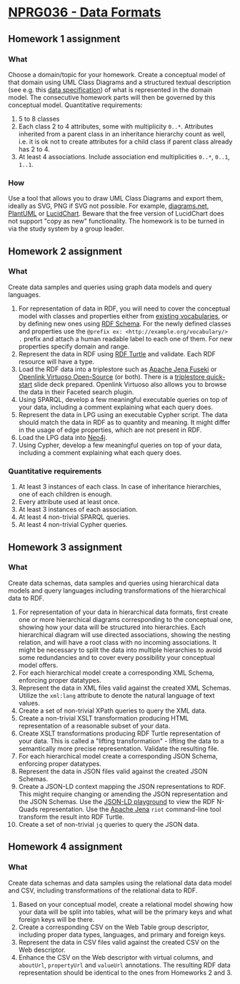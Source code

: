 # [NPRG036 - Data Formats](https://jakub.klímek.com/nprg036.html)
## Homework 1 assignment
### What 
Choose a domain/topic for your homework. Create a conceptual model of that domain using UML Class Diagrams and a structured textual description (see e.g. this [data specification](https://ofn.gov.cz/%C3%BA%C5%99edn%C3%AD-desky/2021-07-20/)) of what is represented in the domain model. The consecutive homework parts will then be governed by this conceptual model. Quantitative requirements:
1. 5 to 8 classes
2. Each class 2 to 4 attributes, some with multiplicity `0..*`. Attributes inherited from a parent class in an inheritance hierarchy count as well, i.e. it is ok not to create attributes for a child class if parent class already has 2 to 4.
3. At least 4 associations. Include association end multiplicities `0..*`, `0..1`, `1..1`.
### How 
Use a tool that allows you to draw UML Class Diagrams and export them, ideally as SVG, PNG if SVG not possible. For example, [diagrams.net](https://www.diagrams.net/), [PlantUML](https://plantuml.com/) or [LucidChart](https://www.lucidchart.com/pages/). Beware that the free version of LucidChart does not support "copy as new" functionality. The homework is to be turned in via the study system by a group leader.

## Homework 2 assignment
### What 
Create data samples and queries using graph data models and query languages.
1. For representation of data in RDF, you will need to cover the conceptual model with classes and properties either from [existing vocabularies](https://lov.linkeddata.es/dataset/lov/), or by defining new ones using [RDF Schema](https://docs.google.com/presentation/d/1SwDgvaTJvUBY_5_EOG3V_ajJsIZadzFNNnJgYqa1Qcw/edit#slide=id.gba51ba2639_1_671). For the newly defined classes and properties use the `@prefix ex: <http://example.org/vocabulary/> .` prefix and attach a human readable label to each one of them. For new properties specify domain and range.
2. Represent the data in RDF using [RDF Turtle](https://www.w3.org/TR/turtle/) and validate. Each RDF resource will have a type.
3. Load the RDF data into a triplestore such as [Apache Jena Fuseki](https://jena.apache.org/documentation/fuseki2/) or [Openlink Virtuoso Open-Source](http://vos.openlinksw.com/owiki/wiki/VOS/VOSDownload) (or both). There is a [triplestore quick-start](https://docs.google.com/presentation/d/1Me_9PDk9HlSFSry2bC_XamVQpheNpJRsqI5PhhrQXhw) slide deck prepared. Openlink Virtuoso also allows you to browse the data in their Faceted search plugin.
4. Using SPARQL, develop a few meaningful executable queries on top of your data, including a comment explaining what each query does.
5. Represent the data in LPG using an executable Cypher script. The data should match the data in RDF as to quantity and meaning. It might differ in the usage of edge properties, which are not present in RDF.
6. Load the LPG data into [Neo4j](https://neo4j.com/download/).
7. Using Cypher, develop a few meaningful queries on top of your data, including a comment explaining what each query does.
### Quantitative requirements 
1. At least 3 instances of each class. In case of inheritance hierarchies, one of each children is enough.
2. Every attribute used at least once.
3. At least 3 instances of each association.
4. At least 4 non-trivial SPARQL queries.
5. At least 4 non-trivial Cypher queries.

## Homework 3 assignment
### What 
Create data schemas, data samples and queries using hierarchical data models and query languages including transformations of the hierarchical data to RDF.
1. For representation of your data in hierarchical data formats, first create one or more hierarchical diagrams corresponding to the conceptual one, showing how your data will be structured into hierarchies. Each hierarchical diagram will use directed associations, showing the nesting relation, and will have a root class with no incoming associations. It might be necessary to split the data into multiple hierarchies to avoid some redundancies and to cover every possibility your conceptual model offers.
2. For each hierarchical model create a corresponding XML Schema, enforcing proper datatypes.
3. Represent the data in XML files valid against the created XML Schemas. Utilize the `xml:lang` attribute to denote the natural language of text values.
4. Create a set of non-trivial XPath queries to query the XML data.
5. Create a non-trivial XSLT transformation producing HTML representation of a reasonable subset of your data.
6. Create XSLT transformations producing RDF Turtle representation of your data. This is called a "lifting transformation" - lifting the data to a semantically more precise representation. Validate the resulting file.
7. For each hierarchical model create a corresponding JSON Schema, enforcing proper datatypes.
8. Represent the data in JSON files valid against the created JSON Schemas.
9. Create a JSON-LD context mapping the JSON representations to RDF. This might require changing or amending the JSON representation and the JSON Schemas. Use the [JSON-LD playground](https://json-ld.org/playground/) to view the RDF N-Quads representation. Use the [Apache Jena](https://jena.apache.org/documentation/io/) `riot` command-line tool transform the result into RDF Turtle.
10. Create a set of non-trivial `jq` queries to query the JSON data.


## Homework 4 assignment
### What 
Create data schemas and data samples using the relational data data model and CSV, including transformations of the relational data to RDF. 
1. Based on your conceptual model, create a relational model showing how your data will be split into tables, what will be the primary keys and what foreign keys will be there.
2. Create a corresponding CSV on the Web Table group descriptor, including proper data types, languages, and primary and foreign keys.
3. Represent the data in CSV files valid against the created CSV on the Web descriptor.
4. Enhance the CSV on the Web descriptor with virtual columns, and `aboutUrl`, `propertyUrl` and `valueUrl` annotations. The resulting RDF data representation should be identical to the ones from Homeworks 2 and 3.
